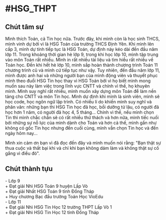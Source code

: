 
<html>
    <head></head>
    <body>
        <h1>#HSG_THPT</h1>
        <h2>Chút tâm sự</h2>
        <p>Mình thích Toán, cả Tin học nữa. Trước đây, khi mình còn là học sinh THCS, mình vinh dự bởi vì là HSG Toán của trường THCS Định Yên. Khi mình lên cấp 3, mình dự tính tiếp tục là HSG Toán, dự định này kéo dài đến đầu năm lớp 11. Trong khoảng thời gian hè lớp 9, trong khi học lớp 10, mình tập trung vào môn Toán rất nhiều. Mình in rất nhiều tài liệu và tìm hiểu rất nhiều về Toán học. Đến khi hết hè lớp 10, mình sắp hoàn thành chương trình Toán 11 chương trình cũ và mình cứ tiếp tục như vậy. Tuy nhiên, đến đầu năm lớp 11, mình được anh hai và những người bạn của mình động viên và thuyết phục mình theo đuổi HSG Tin học thay vì HSG Toán bởi vì họ biết mình mong muốn sau này làm việc trong lĩnh vực CNTT và chính vì thế, họ khuyên mình. Mình suy nghĩ rất nhiều, mình muốn xây dựng môn Toán để làm nền tảng cho CNTT và môn Tin học. Mình dự định khi mình là sinh viên, mình sẽ học code, học ngôn ngữ lập trình. Có nhiều lí do khiến mình suy nghĩ và phân vân: những bạn thi HSG Tin học đã học, bồi dưỡng từ lâu, có người đã học hơn 1 năm, có người đã học 4, 5 tháng... Chính vì thế, nếu mình chọn Tin thì mình chắc chắn sẽ có rất nhiều thử thách và hơn nữa, mình tiếc nuối bởi những sự nỗ lực của mình dành cho Toán và hơn cả thế, mình gần như không có gốc Tin học nhưng đến cuối cùng, mình vẫn chọn Tin học và đến ngày hôm nay...</p>
        <p>Mình xin cảm ơn bạn vì đã đọc đến đây và mình muốn nói rằng: "Bạn thật sự thua cuộc và thất bại khi và chỉ khi bạn không dám làm và không thật sự cố gắng vì điều đó".</p>
        <h2>Chút thành tựu</h2>
        <p>
            - Lớp 9
            <br>
            + Đạt giải Nhì HSG Toán 9 huyện Lấp Vò
            <br>
            + Đạt giải Nhất HSG Toán 9 tỉnh Đồng Tháp
            <br>
            + Huy chương Bạc đấu trường Toán Học VioEdu
            <br>
            - Lớp 11
            <br>
            + Đạt giải Nhì HSG Tin Học 12 trường THPT Lấp Vò 1
            <br>
            + Đạt giải Nhì HSG Tin Học 12 tỉnh Đồng Tháp
            <br>
        </p>
    </body>
</html>
